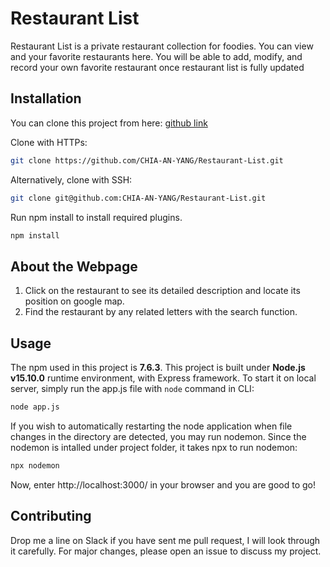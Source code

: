 # Restaurant List

Restaurant List is a private restaurant collection for foodies. You can view and your favorite restaurants here. You will be able to add, modify, and record your own favorite restaurant once restaurant list is fully updated

## Installation

You can clone this project from here: [github link](https://github.com/CHIA-AN-YANG/Restaurant-List.git)

Clone with HTTPs:

```bash
git clone https://github.com/CHIA-AN-YANG/Restaurant-List.git
```
Alternatively, clone with SSH:
```bash
git clone git@github.com:CHIA-AN-YANG/Restaurant-List.git
```

Run npm install to install required plugins.

```bash
npm install
```
## About the Webpage

1. Click on the restaurant to see its detailed description and locate its position on google map.
2. Find the restaurant by any related letters with the search function. 

## Usage

The npm used in this project is **7.6.3**. This project is built under **Node.js v15.10.0** runtime environment, with Express framework. To start it on local server, simply run the app.js file with `node` command in CLI:

```bash
node app.js
```
If you wish to automatically restarting the node application when file changes in the directory are detected, you may run nodemon.
Since the nodemon is intalled under project folder, it takes npx to run nodemon:

```bash
npx nodemon
```
Now, enter http://localhost:3000/ in your browser and you are good to go!


## Contributing
Drop me a line on Slack if you have sent me pull request, I will look through it carefully. For major changes, please open an issue to discuss my project.
